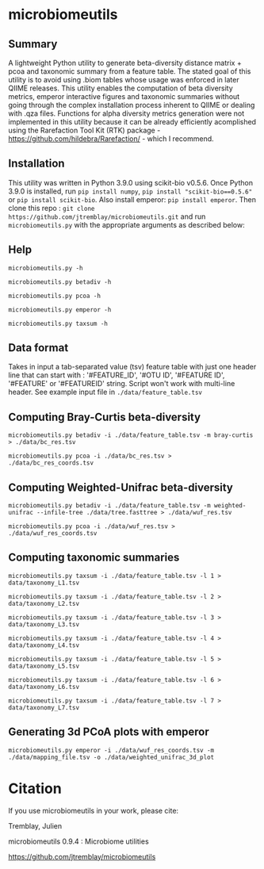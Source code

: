 # microbiomeutils

## Summary
A lightweight Python utility to generate beta-diversity distance matrix + pcoa
and taxonomic summary from a feature table. The stated goal of this utility
is to avoid using .biom tables whose usage was enforced in later QIIME releases.
This utility enables the computation of beta diversity metrics, emperor interactive figures and taxonomic summaries without going through the complex installation process inherent to QIIME or dealing with .qza files.
Functions for alpha diversity metrics generation were not implemented in this utility because it
can be already efficiently acomplished using the Rarefaction Tool Kit (RTK) package - https://github.com/hildebra/Rarefaction/ - which I recommend.

## Installation
This utility was written in Python 3.9.0 using scikit-bio v0.5.6. Once Python 3.9.0 is installed, run ```pip install numpy```, ```pip install "scikit-bio==0.5.6"``` or ```pip install scikit-bio```. Also install emperor: ```pip install emperor```.
Then clone this repo : ```git clone https://github.com/jtremblay/microbiomeutils.git``` and run ```microbiomeutils.py``` with the appropriate arguments as described below:

## Help
```microbiomeutils.py -h```

```microbiomeutils.py betadiv -h```

```microbiomeutils.py pcoa -h```

```microbiomeutils.py emperor -h```

```microbiomeutils.py taxsum -h```

## Data format
Takes in input a tab-separated value (tsv) feature table with just one header line that can start with : '#FEATURE_ID', '#OTU ID', '#FEATURE ID', '#FEATURE' or '#FEATUREID' string. Script won't work with multi-line header.
See example input file in ```./data/feature_table.tsv```

## Computing Bray-Curtis beta-diversity
 ```microbiomeutils.py betadiv -i ./data/feature_table.tsv -m bray-curtis > ./data/bc_res.tsv ```

 ```microbiomeutils.py pcoa -i ./data/bc_res.tsv > ./data/bc_res_coords.tsv ```

## Computing Weighted-Unifrac beta-diversity
 ```microbiomeutils.py betadiv -i ./data/feature_table.tsv -m weighted-unifrac --infile-tree ./data/tree.fasttree > ./data/wuf_res.tsv ```

 ```microbiomeutils.py pcoa -i ./data/wuf_res.tsv > ./data/wuf_res_coords.tsv ```

## Computing taxonomic summaries
 ```microbiomeutils.py taxsum -i ./data/feature_table.tsv -l 1 > data/taxonomy_L1.tsv ```

 ```microbiomeutils.py taxsum -i ./data/feature_table.tsv -l 2 > data/taxonomy_L2.tsv ```

 ```microbiomeutils.py taxsum -i ./data/feature_table.tsv -l 3 > data/taxonomy_L3.tsv ```

 ```microbiomeutils.py taxsum -i ./data/feature_table.tsv -l 4 > data/taxonomy_L4.tsv ```

 ```microbiomeutils.py taxsum -i ./data/feature_table.tsv -l 5 > data/taxonomy_L5.tsv ```

 ```microbiomeutils.py taxsum -i ./data/feature_table.tsv -l 6 > data/taxonomy_L6.tsv ```

 ```microbiomeutils.py taxsum -i ./data/feature_table.tsv -l 7 > data/taxonomy_L7.tsv ```

## Generating 3d PCoA plots with emperor
 ```microbiomeutils.py emperor -i ./data/wuf_res_coords.tsv -m ./data/mapping_file.tsv -o ./data/weighted_unifrac_3d_plot```

# Citation
If you use microbiomeutils in your work, please cite:

Tremblay, Julien

microbiomeutils 0.9.4 : Microbiome utilities

https://github.com/jtremblay/microbiomeutils

